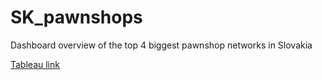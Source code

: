 # SK_pawnshops
Dashboard overview of the top 4 biggest pawnshop networks in Slovakia

[Tableau link](https://public.tableau.com/app/profile/tomas.bilek/viz/Zastavarny_sk/Zastavarny_sk?publish=yes)
